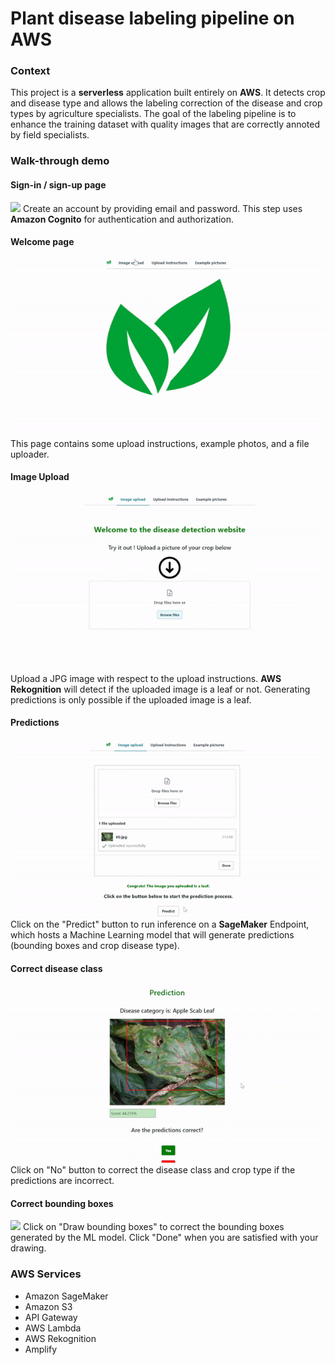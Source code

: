 # Plant disease labeling pipeline on AWS
### Context
This project is a **serverless** application built entirely on **AWS**. It detects crop and disease type and allows the labeling correction of the disease and crop types by agriculture specialists. The goal of the labeling pipeline is to enhance the training dataset with quality images that are correctly annoted by field specialists.

### Walk-through demo

#### Sign-in / sign-up page
![](./demo/sign-in.gif)
Create an account by providing email and password. This step uses **Amazon Cognito** for authentication and authorization.
#### Welcome page
![](./demo/welcome_page.gif)
This page contains some upload instructions, example photos, and a file uploader.
#### Image Upload
![](./demo/file-pload.gif)
Upload a JPG image with respect to the upload instructions. **AWS Rekognition** will detect if the uploaded image is a leaf or not. Generating predictions is only possible if the uploaded image is a leaf.
#### Predictions
![](./demo/prediction.gif)
Click on the "Predict" button to run inference on a **SageMaker** Endpoint, which hosts a Machine Learning model that will generate predictions (bounding boxes and crop disease type).
#### Correct disease class
![](./demo/correct_class.gif)
Click on "No" button to correct the disease class and crop type if the predictions are incorrect. 
#### Correct bounding boxes
![](./demo/correct_bbox.gif)
Click on "Draw bounding boxes" to correct the bounding boxes generated by the ML model. Click "Done" when you are satisfied with your drawing.

### AWS Services 
- Amazon SageMaker
- Amazon S3
- API Gateway
- AWS Lambda
- AWS Rekognition
- Amplify


